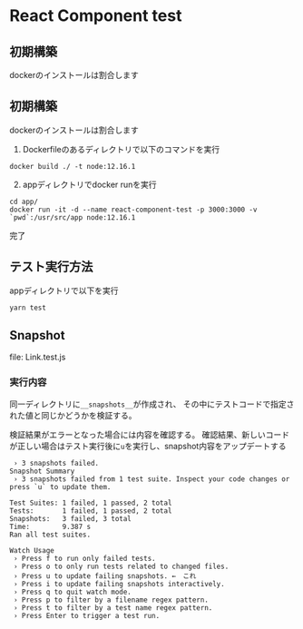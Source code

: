 # React Component test
## 初期構築
dockerのインストールは割合します

## 初期構築
dockerのインストールは割合します

1. Dockerfileのあるディレクトリで以下のコマンドを実行
```
docker build ./ -t node:12.16.1
```

2. appディレクトリでdocker runを実行
```
cd app/
docker run -it -d --name react-component-test -p 3000:3000 -v `pwd`:/usr/src/app node:12.16.1
```

完了

## テスト実行方法
appディレクトリで以下を実行
```
yarn test
```

## Snapshot
file: Link.test.js

### 実行内容
同一ディレクトリに`__snapshots__`が作成され、
その中にテストコードで指定された値と同じかどうかを検証する。

検証結果がエラーとなった場合には内容を確認する。
確認結果、新しいコードが正しい場合はテスト実行後に`u`を実行し、snapshot内容をアップデートする

```
 › 3 snapshots failed.
Snapshot Summary
 › 3 snapshots failed from 1 test suite. Inspect your code changes or press `u` to update them.

Test Suites: 1 failed, 1 passed, 2 total
Tests:       1 failed, 1 passed, 2 total
Snapshots:   3 failed, 3 total
Time:        9.387 s
Ran all test suites.

Watch Usage
 › Press f to run only failed tests.
 › Press o to only run tests related to changed files.
 › Press u to update failing snapshots. ←　これ
 › Press i to update failing snapshots interactively.
 › Press q to quit watch mode.
 › Press p to filter by a filename regex pattern.
 › Press t to filter by a test name regex pattern.
 › Press Enter to trigger a test run.
```